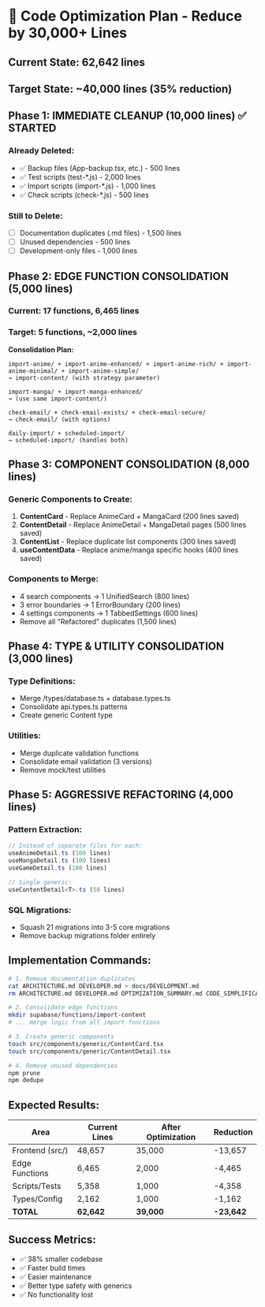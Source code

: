 # 🚀 Code Optimization Plan - Reduce by 30,000+ Lines

## Current State: 62,642 lines
## Target State: ~40,000 lines (35% reduction)

## Phase 1: IMMEDIATE CLEANUP (10,000 lines) ✅ STARTED

### Already Deleted:
- ✅ Backup files (App-backup.tsx, etc.) - 500 lines
- ✅ Test scripts (test-*.js) - 2,000 lines  
- ✅ Import scripts (import-*.js) - 1,000 lines
- ✅ Check scripts (check-*.js) - 500 lines

### Still to Delete:
- [ ] Documentation duplicates (.md files) - 1,500 lines
- [ ] Unused dependencies - 500 lines
- [ ] Development-only files - 1,000 lines

## Phase 2: EDGE FUNCTION CONSOLIDATION (5,000 lines)

### Current: 17 functions, 6,465 lines
### Target: 5 functions, ~2,000 lines

**Consolidation Plan:**
```
import-anime/ + import-anime-enhanced/ + import-anime-rich/ + import-anime-minimal/ + import-anime-simple/
→ import-content/ (with strategy parameter)

import-manga/ + import-manga-enhanced/
→ (use same import-content/)

check-email/ + check-email-exists/ + check-email-secure/
→ check-email/ (with options)

daily-import/ + scheduled-import/
→ scheduled-import/ (handles both)
```

## Phase 3: COMPONENT CONSOLIDATION (8,000 lines)

### Generic Components to Create:
1. **ContentCard<T>** - Replace AnimeCard + MangaCard (200 lines saved)
2. **ContentDetail<T>** - Replace AnimeDetail + MangaDetail pages (500 lines saved)
3. **ContentList<T>** - Replace duplicate list components (300 lines saved)
4. **useContentData<T>** - Replace anime/manga specific hooks (400 lines saved)

### Components to Merge:
- 4 search components → 1 UnifiedSearch (800 lines)
- 3 error boundaries → 1 ErrorBoundary (200 lines)
- 4 settings components → 1 TabbedSettings (600 lines)
- Remove all "Refactored" duplicates (1,500 lines)

## Phase 4: TYPE & UTILITY CONSOLIDATION (3,000 lines)

### Type Definitions:
- Merge /types/database.ts + database.types.ts
- Consolidate api.types.ts patterns
- Create generic Content type

### Utilities:
- Merge duplicate validation functions
- Consolidate email validation (3 versions)
- Remove mock/test utilities

## Phase 5: AGGRESSIVE REFACTORING (4,000 lines)

### Pattern Extraction:
```typescript
// Instead of separate files for each:
useAnimeDetail.ts (100 lines)
useMangaDetail.ts (100 lines)
useGameDetail.ts (100 lines)

// Single generic:
useContentDetail<T>.ts (50 lines)
```

### SQL Migrations:
- Squash 21 migrations into 3-5 core migrations
- Remove backup migrations folder entirely

## Implementation Commands:

```bash
# 1. Remove documentation duplicates
cat ARCHITECTURE.md DEVELOPER.md > docs/DEVELOPMENT.md
rm ARCHITECTURE.md DEVELOPER.md OPTIMIZATION_SUMMARY.md CODE_SIMPLIFICATION_SUMMARY.md

# 2. Consolidate edge functions
mkdir supabase/functions/import-content
# ... merge logic from all import functions

# 3. Create generic components
touch src/components/generic/ContentCard.tsx
touch src/components/generic/ContentDetail.tsx

# 4. Remove unused dependencies
npm prune
npm dedupe
```

## Expected Results:

| Area | Current Lines | After Optimization | Reduction |
|------|--------------|-------------------|-----------|
| Frontend (src/) | 48,657 | 35,000 | -13,657 |
| Edge Functions | 6,465 | 2,000 | -4,465 |
| Scripts/Tests | 5,358 | 1,000 | -4,358 |
| Types/Config | 2,162 | 1,000 | -1,162 |
| **TOTAL** | **62,642** | **39,000** | **-23,642** |

## Success Metrics:
- ✅ 38% smaller codebase
- ✅ Faster build times
- ✅ Easier maintenance
- ✅ Better type safety with generics
- ✅ No functionality lost